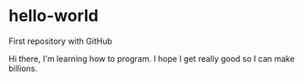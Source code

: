 # hello-world
First repository with GitHub

Hi there, I'm learning how to program.
I hope I get really good so I can make billions.
